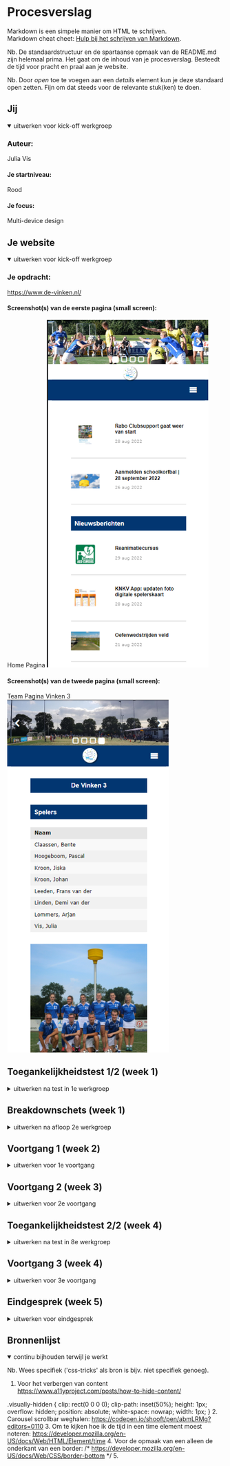 # Procesverslag
Markdown is een simpele manier om HTML te schrijven.  
Markdown cheat cheet: [Hulp bij het schrijven van Markdown](https://github.com/adam-p/markdown-here/wiki/Markdown-Cheatsheet).

Nb. De standaardstructuur en de spartaanse opmaak van de README.md zijn helemaal prima. Het gaat om de inhoud van je procesverslag. Besteedt de tijd voor pracht en praal aan je website.

Nb. Door *open* toe te voegen aan een *details* element kun je deze standaard open zetten. Fijn om dat steeds voor de relevante stuk(ken) te doen.





## Jij

<details open>
  <summary>uitwerken voor kick-off werkgroep</summary>

  ### Auteur:
  Julia Vis

  #### Je startniveau:
  Rood

  #### Je focus:
  Multi-device design
 
</details>





## Je website

<details open>
  <summary>uitwerken voor kick-off werkgroep</summary>

  ### Je opdracht:
  https://www.de-vinken.nl/

  #### Screenshot(s) van de eerste pagina (small screen): 
  Home Pagina 
  <img src="readme-images/homepage.png" width="375px" alt="foto van de homepagina van de website: de vinken">

  #### Screenshot(s) van de tweede pagina (small screen):
  Team Pagina Vinken 3
  <img src="readme-images/teampage_vinken3.png" width="375px" alt="foto van de vinken 3 teampagina van de website: de vinken">
 
</details>



## Toegankelijkheidstest 1/2 (week 1)

<details>
  <summary>uitwerken na test in 1e werkgroep</summary>

  ### Bevindingen
  Lijst met je bevindingen die in de test naar voren kwamen:

  #### Screenreader
 De screenreader leest goed alle koppen voor. Een aantal images hebben alleen geen alt tekst om duidelijk te maken wat voor afbeelding het is. Zoals het logo en de slideshow boven aan de home pagina. Verder wordt er van elke kop vertelt welke kop dit precies is. Ook leest de screenreader de namen van de teamleden op de teampagina niet voor. De states worden ook niet voorgelezen door de screenreader. Dit is heel onhandig aangezien het menu boven aan de pagina alleen maar dropdown menu's bevat.


  #### Muis en Toetsenbord 
  De bediening met het toetsenbord gaat in principe prima. Alleen kun je in het menu boven in de dropdown menu's wel activeren maar wordt dit niet vertelt. De hover state wordt hier toegepast op de website. Op de telefoon heeft meteen de active state. Ook kun je op de team pagina niet verder dan de eerste kop boven aan de pagina. Na het menu stopt het. De website heeft ook geen focus. Je kunt als gerbuiker niet zien waar je op de pagina bent en wat gefocused is op de website. Dit kun je zien doordat onderin het scherm wel wordt weergegeven, naar welke pagina je gaat als je op enter drukt. Dit krijg je ook te zien als met de muis eroverheen hovert. Maar als je dus met de tab er op focused, zie je onderin welke geselecteerd staat. Maar ditis niet te zien op de website zelf. (zie afbeelding) Dat is zeker een punt dat ik aan ga pakken. 
  <img src="readme-images/geen_focus_state.png">


  #### Motoriek (shocks, elastiekjes)
 De website is goed te bedienen met shocks. Alleen de knopjes om naar een volgende pagina te gaan zijn misschien wat klein. Je schiet snel uit met je muis. Door dat dit gebeurd klik je naast de knop.<img src="readme-images/screenshot_kleine_knopjes.png">


  #### Visueel (brillen, contrast, kleurenblind, dark/light). 
  De website van de vinken heeft op dit moment nog geen dark/light mode. Verder is de website wel goed te lezen door mensen die kleurenblind zijn. Dit komt door het heldere contrast tussen elementen op de pagina. Bij de bril waar het rechter deel van de glazen is afgeschermd, was het lastig om de rechter kant van de volledige webpagina te lezen. Wel is een deel van de rechter pagina te zien waardoor de gebruiker weet dat er nog wat te zien is op het rechter deel van de pagina. En bij de bril central field loss is de pagina kun je alleen telkens het bovenste deel van de pagina lezen. 

</details>



## Breakdownschets (week 1)

<details>
  <summary>uitwerken na afloop 2e werkgroep</summary>

  ### de hele pagina: 
  <img src="readme-images/breakdown_schets_volledig.png" width="375px" alt="breakdown van de hele pagina">

  ### dynamisch deel (bijv menu): 
  <img src="readme-images/breakdown_schets_deel1.png" width="375px" alt="breakdown van een dynamisch deel">

  ### wellicht nog een dynamisch deel (bijv filter): 
  <img src="readme-images/breakdown_schets_deel2.png" width="375px" alt="breakdown van nog een dynamisch deel">

</details>





## Voortgang 1 (week 2)

<details>
  <summary>uitwerken voor 1e voortgang</summary>

  ### Stand van zaken
  De html schrijven ging goed. Door gebruik te maken van de breakdownschets ging dit ook vrij snel voor mijn gevoel. Ik twijfel nog een beetje over de code voor de navigatie. Aangezien er ook nog dropdown menu's bij moeten later. Maar dat is voor later. Mijn code ziet er op het moment zo uit. <img src="screenshot_eerste_versie_html.png"> De foto's voor in de header staan er 2x in omdat ik niet zo goed weet waar ik deze foto's het beste kan plaatsen. Dit ga ik vragen tijdens het voortgangs gesprek


  ### Agenda voor meeting
  samen met je groepje opstellen

  | Quinny en Julia: Hoe steekt de html in elkaar? Is de opbouw van de html goed? Zijn alle onderdelen goed genest.
  | Quinny: Hoe zet ik de basis op voor mijn hamburger menu?
  ### Verslag van meeting
  Tijdens de meeting waren alleen ik en Quinny er. We kregen feedback van de studentassistenten. We hebben gekeken naar de html van onze pagina's en of deze goed genest stonden. Sommige onderdelen waren nog niet helemaal goed genest en moesten aangepast worden. Zoals items die in een ul stonden maar geen li om zich heen hadden. En verder hebben we gekeken naar punten die ik zelf kon verbeteren aan de website. Zoals de hamburger menu button die niet van vorm veranderde. En de header carousel die niet goed responive is op de originele site.
  Verder hand Quinny nog een vraag over hoe ze het hamburgermenu het beste kon beginnen. Het antwoord op deze vraag was een unorderd list maken met de menu opties als list items. Verder kreeg ik nog als tip om zo snel mogelijk te beginnen met de css. Omdat daar ook veel tijd in gaat zitten. Nog meer dan in de Html. Voor de afbeeldingen is het belangrijk om die in een unorderd list te zetten. En van de img list items te maken. De tweede versie die ik dus heb staan in mijn code is dus beter.
</details>





## Voortgang 2 (week 3)

<details>
  <summary>uitwerken voor 2e voortgang</summary>

  ### Stand van zaken
  De Carousel maken is gelukt. Ik mis alleen nog de buttons die er voor zorgen dat je naar de volgende pagina kan, en de vierkantjes onderin waarmee je naar een foto kan navigeren. Verder heb ik een responsive navigatie menu gemaakt, die veranderd in een hamburger menu als het scherm kleiner wordt dan 51em. Alleen heeft de navigatie nog geen dropdown menu's. Ook is het gelukt om de nieuwsberichten vorm tegeven met grid. 


  ### Agenda voor meeting

  | Aron, Quinny, Britney, Julia 
  Hoe voeg je een dropdown menu toe aan een navigatiemenu.
  | Quinny
  Hoe maak je een drop down icoontje. Een pijltje naar beneden
  | Britney
  Hoe bepaal ik mijn H1? Ik zie hem namelijk niet.
  | Op suggestie van Sanne
  Hoe pas ik @media toe in een navigatie menu


  ### Verslag van meeting
    | Aron, Quinny, Britney, Julia 
  Hoe voeg je een dropdown menu toe aan een navigatiemenu.
  Sanne heeft samen met ons een navigatie menu gemaakt met een drow down functie. Deze heeft hij opgeslagen in codepen. Deze code ga ik ook nodig hebben voor mijn website
  https://codepen.io/shooft/pen/gOzGoww

  | Quinny
  Hoe maak je een drop down icoontje. Een pijltje naar beneden.
  Sanne heeft samen met ons een icoontje gemaakt. Ook heeft hij hier een draaid pijltje van gemaakt zodat als je het menu opent het pijltj omdraait. De code heeft hij in codepen gezet. 
https://codepen.io/shooft/pen/poVWpQQ

  | Britney
  Hoe bepaal ik mijn H1? Ik zie hem namelijk niet.

  Antwoord op de vraag: Deze is verborgen op de pagina. Wel zodanig dat de screenreader de h1 voorleest, zodat de gebruiker van de screenreader wel weet waar de pagina over gaat. Dit doen ze op de volgende manier.

  .visually-hidden {
  clip: rect(0 0 0 0);
  clip-path: inset(50%);
  height: 1px;
  overflow: hidden;
  position: absolute;
  white-space: nowrap;
  width: 1px;
}
Deze code ga ik ook nodig hebben voor mijn website

  | Op suggestie van Sanne
  Hoe pas ik @media toe in een navigatie menu
  @media heb ik al toegepast in mijn website. In het navigatiemenu. Sanne heeft de code van het navigatiemenu opgeslagen in codepen. Sanne is alleen vergeten om het menu weer in het scherm te zetten op het moment dat het scherm groter is dan 40em zag ik later. :-)
https://codepen.io/shooft/pen/YzLrEJo
</details>





## Toegankelijkheidstest 2/2 (week 4)

<details>
  <summary>uitwerken na test in 8e werkgroep</summary>

  ### Bevindingen
  Lijst met je bevindingen die in de test naar voren kwamen:
  Knopjes zijn nog te klein.
  Sommige knoppen in de nav zijn niet te bereiken.
  Screenreader leest door zonder pauzes. Zorgt voor verwarring.
  Nog geen dark mode.
  Uitslagen van de wedstrijden ook voorgelezen zonder context.

  #### Screenreader
 De screenreader leest de datum's waarop het bericht geplaatst is, gewoon voor zonder te vertellen wat deze datum betekend. Het kan dus zo zijn dat in de kop een datum staat en dat daarna meteen de volgende datum wordt voorgelezen. Dit is heel verwarrend. Verder worden de uitslagen van de wedstrijden ook voorgelezen zonder context. De gebruiker heeft hier dus ook geen idee waarom deze getallen worden voorgelezen. Ook is het niet duidelijk welke teams tegen elkaar spelen. De teams worden zonder pauze voorgelezen. Dus bijvoorbeeld. De Vinken E1 SDO E1. Terwijl hij eigenlijk moet vertellen aan de gebruiker dat de teams tegen elkaar hebben gespeeld. Dus De Vinken E1 tegen SDO E1. Ook bij de sectie met informatie over de volgende wedstrijd van de Vinken 1 is het niet duidelijk om welk team het gaat. Om dit op te lossen heeft Sanne als tip gegeven een span om de tekst "tegen" te zetten en dan deze onzichtbaar te maken.
<img src= "readme-images/screenshot_screenreader_aandachtspunt1.png">

  #### Muis en Toetsenbord 
 Met het toetsenbord zijn alle interactieve delen van de website te bereiken. Alleen de twee kopjes in de navigatie: Wedstrijden en Agenda zijn niet te bereiken. Dit moet nog even aanpassen. Het zijn a elementen maar ze hebben nog geen href. Deze moeten nog toegevoegd worden. Verder worden er 2 secties volledig geskipt. De sectie verjaardagen en de sectie agenda. Opzich logisch want deze secties hebben geen interactieve elementen. Verder is de Focus slecht te zien en moet nog aangepast worden. Op de officiële website is er geen focus. Dus de focus mag ik zelf gaan ontwerpen. Hij is op dit moment nog zwart, maar dat is bij de blauwe buttons niet goed te zien. Ik denk dat ik of voor de licht blauwe kleur ga die ook gebruikt wordt bij de active state. Of licht groen die ook gebruikt wordt in het logo. Ook kun je als het scherm klein is het menu niet openvouwen met de tab knop. Ook wordt het menu niet gefocused. 



  #### Motoriek (shocks, elastiekjes)
 Mijn website is goed te bedienen wanneer een gerbuiker shocks heeft. Alleen ben ik vergeten de knopjes groter te maken. Dus deze zijn nog steeds te klein en moeten groter gemaakt worden.


  #### Visueel (brillen, contrast, kleurenblind, dark/light). 
  De brillen hadden hetzelfde effect als de vorige keer dat ik ging testen. Deze ervaring was hetzelfde op mijn eigen website. De dark mode ga ik nog toevoegen om deze toegankelijkheid te verbeteren.

</details>



## Voortgang 3 (week 4)

<details>
  <summary>uitwerken voor 3e voortgang</summary>

  ### Stand van zaken
  Ik heb geprobeerd om de dropdown menu's in de navigatie te krijgen. Dit is alleen niet gelukt. Telens als ik dit probeerde kwam het er heel raar uit te zien en werkte het menu niet meer. Ook was het menu dan niet meer responsive. Ik heb hier geen screenshots van gemaakt. Aangezien ik meer bezig was met alles naar de oude stand van zaken te brengen. Wel heb ik de html code nog. <img src="readme-images/navigatie_waar_alles_mis_ging.png">
  De code die ik wilde gebruiken om het werkend te krijgen was die van Sanne, die we tijdens de vorige les besproken hadden. Bron Sanne 't Hoofd : https://codepen.io/shooft/pen/gOzGoww
  Maar waar het fout ging, weet ik nog niet.

  ### Agenda voor meeting
  Samen met je groepje opstellen

  |Julia: Buttons in carousel, hoe scroll ik daarmee naar de volgende afbeelding?
          Navigatie menu met drop downs werkt niet zoals het hoort. Waar heb ik een fout gemaakt. Navigatie met dropdown in responsive design
   Arron: Vragen over zijn navigatie menu en hoe hij dit voor zijn website goed kan krijgen. In dropdown vorm. Hij heeft deze met Sanne gemaakt maar weet niet hoe hij de juiste styling hieraan kan geven.
   Britney: - (Vragen werden persoonlijk aan de student assistent gesteld.)
   Quinny: -. (Vragen werden persoonlijk aan de student assistent gesteld.)
           
  ### Verslag van meeting
 Tijdens de meeting is er vooral per persoon gekeken naar wat er nodig was om iets goed te krijgen. Er was niet echt een algemeen moment. Alleen in het begin heel eventjes. Voor mij was het navigatie menu het grootste probleem en daar wilde ik graag hulp bij. De list items kwamen in een row te staan in plaats van in een column en ze bleven zichtbaar en verdwenen niet.


 De student assistenten kwamen mij persoonlijk helpen. En dit leverde wel wat op. Maar het menu werkte hierna helemaal niet meer. Na flink tijd gestoken te hebben in waar het precies fout ging, kwam Sanne mij nog even helpen met uitzoeken waar de fout zat. Het bleek zo te zijn dat ik de css van de navigatie voor het breedde scherm op de verkeerde plek had staan. Namelijk in het @media (min-width) gedeelte. Deze code moest ik dus even op de juiste plek zetten en dan de code voor de dropdown menu's toevoegen. Daarnaast had ik heel veel :nth-of-type(1) staan. Maar netter is het om first-of-type te gebruiken. Uiteindelijk om 17:45 ben ik toen naar huis gegaan. Terwijl mijn voortgangsgesprek om 14:40 ongeveer begon.
 <img src="readme-images/foto_werkend_menu1.png">
 <img src="readme-images/foto_werkend_menu2.png">
 <img src="readme-images/foto_werkend_menu3.png">
 <img src="readme-images/foto_werkend_menu4.png">
 <img src="readme-images/foto_werkend_menu5.png">

</details>





## Eindgesprek (week 5)

<details>
  <summary>uitwerken voor eindgesprek</summary>

  ### Je uitkomst - karakteristiek screenshots:
  <img src="readme-images/dummy-plaatje.jpg" width="375px" alt="uitomst opdracht 1">


  ### Dit ging goed/Heb ik geleerd: 
  Korte omschrijving met plaatjes

  <img src="readme-images/dummy-plaatje.jpg" width="375px" alt="top">


  ### Dit was lastig/Is niet gelukt:
  Korte omschrijving met plaatjes

  <img src="readme-images/dummy-plaatje.jpg" width="375px" alt="bummer">
</details>





## Bronnenlijst

<details open>
  <summary>continu bijhouden terwijl je werkt</summary>

  Nb. Wees specifiek ('css-tricks' als bron is bijv. niet specifiek genoeg).

  1. Voor het verbergen van content 
  https://www.a11yproject.com/posts/how-to-hide-content/

  .visually-hidden {
	clip: rect(0 0 0 0);
	clip-path: inset(50%);
	height: 1px;
	overflow: hidden;
	position: absolute;
	white-space: nowrap;
	width: 1px;
}
  2. Carousel scrollbar weghalen: https://codepen.io/shooft/pen/abmLRMg?editors=0110
  3. Om te kijken hoe ik de tijd in een time element moest noteren: https://developer.mozilla.org/en-US/docs/Web/HTML/Element/time
  4. Voor de opmaak van een alleen de onderkant van een border: /* https://developer.mozilla.org/en-US/docs/Web/CSS/border-bottom */
  5. 

</details>
